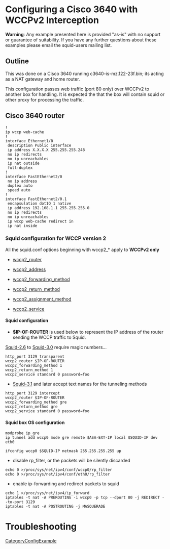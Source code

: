 # Configuring a Cisco 3640 with WCCPv2 Interception

**Warning**: Any example presented here is provided "as-is" with no
support or guarantee of suitability. If you have any further questions
about these examples please email the squid-users mailing list.

## Outline

This was done on a Cisco 3640 running c3640-is-mz.122-23f.bin; its
acting as a NAT gateway and home router.

This configuration passes web traffic (port 80 only) over WCCPv2 to
another box for handling. It is expected the that the box will contain
squid or other proxy for processing the traffic.

## Cisco 3640 router

    !
    ip wccp web-cache
    !
    interface Ethernet1/0
     description Public interface
     ip address X.X.X.X 255.255.255.248
     no ip redirects
     no ip unreachables
     ip nat outside
     full-duplex
    !
    interface FastEthernet2/0
     no ip address
     duplex auto
     speed auto
    !
    interface FastEthernet2/0.1
     encapsulation dot1Q 1 native
     ip address 192.168.1.1 255.255.255.0
     no ip redirects
     no ip unreachables
     ip wccp web-cache redirect in
     ip nat inside

### Squid configuration for WCCP version 2

All the squid.conf options beginning with wccp2\_\* apply to **WCCPv2
only**

  - [wccp2\_router](http://www.squid-cache.org/Doc/config/wccp2_router#)

  - [wccp2\_address](http://www.squid-cache.org/Doc/config/wccp2_address#)

  - [wccp2\_forwarding\_method](http://www.squid-cache.org/Doc/config/wccp2_forwarding_method#)

  - [wccp2\_return\_method](http://www.squid-cache.org/Doc/config/wccp2_return_method#)

  - [wccp2\_assignment\_method](http://www.squid-cache.org/Doc/config/wccp2_assignment_method#)

  - [wccp2\_service](http://www.squid-cache.org/Doc/config/wccp2_service#)

#### Squid configuration

  - **$IP-OF-ROUTER** is used below to represent the IP address of the
    router sending the WCCP traffic to Squid.

[Squid-2.6](https://wiki.squid-cache.org/action/show/ConfigExamples/Intercept/Cisco3640Wccp2/Squid-2.6#)
to
[Squid-3.0](https://wiki.squid-cache.org/action/show/ConfigExamples/Intercept/Cisco3640Wccp2/Squid-3.0#)
require magic numbers...

    http_port 3129 transparent
    wccp2_router $IP-OF-ROUTER
    wccp2_forwarding_method 1
    wccp2_return_method 1
    wccp2_service standard 0 password=foo

  - [Squid-3.1](https://wiki.squid-cache.org/action/show/ConfigExamples/Intercept/Cisco3640Wccp2/Squid-3.1#)
    and later accept text names for the tunneling methods

<!-- end list -->

    http_port 3129 intercept
    wccp2_router $IP-OF-ROUTER
    wccp2_forwarding_method gre
    wccp2_return_method gre
    wccp2_service standard 0 password=foo

#### Squid box OS configuration

    modprobe ip_gre
    ip tunnel add wccp0 mode gre remote $ASA-EXT-IP local $SQUID-IP dev eth0
    
    ifconfig wccp0 $SQUID-IP netmask 255.255.255.255 up

  - disable rp\_filter, or the packets will be silently discarded

<!-- end list -->

    echo 0 >/proc/sys/net/ipv4/conf/wccp0/rp_filter
    echo 0 >/proc/sys/net/ipv4/conf/eth0/rp_filter

  - enable ip-forwarding and redirect packets to squid

<!-- end list -->

    echo 1 >/proc/sys/net/ipv4/ip_forward
    iptables -t nat -A PREROUTING -i wccp0 -p tcp --dport 80 -j REDIRECT --to-port 3129
    iptables -t nat -A POSTROUTING -j MASQUERADE

# Troubleshooting

[CategoryConfigExample](https://wiki.squid-cache.org/action/show/ConfigExamples/Intercept/Cisco3640Wccp2/CategoryConfigExample#)
